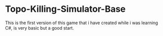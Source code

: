 # Topo-Killing-Simulator-Base
This is the first version of this game that i have created while i was learning C#, is very basic but a good start.
